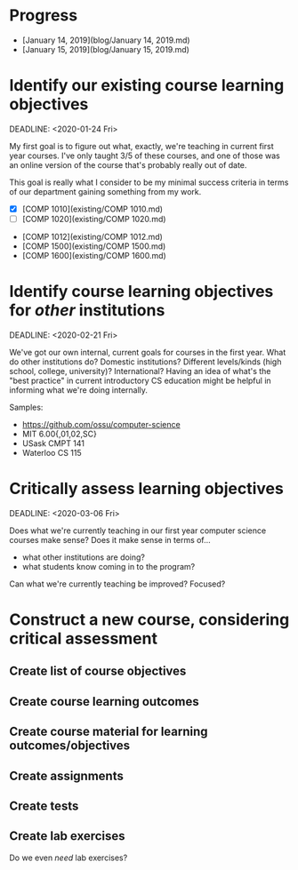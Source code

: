 Progress
========

* [January 14, 2019](blog/January 14, 2019.md)
* [January 15, 2019](blog/January 15, 2019.md)


Identify our existing course learning objectives
================================================

DEADLINE: <2020-01-24 Fri>

My first goal is to figure out what, exactly, we're teaching in current first
year courses. I've only taught 3/5 of these courses, and one of those was an
online version of the course that's probably really out of date.

This goal is really what I consider to be my minimal success criteria in
terms of our department gaining something from my work.

* [X] [COMP 1010](existing/COMP 1010.md)
* [ ] [COMP 1020](existing/COMP 1020.md)
* [COMP 1012](existing/COMP 1012.md)
* [COMP 1500](existing/COMP 1500.md)
* [COMP 1600](existing/COMP 1600.md)

Identify course learning objectives for *other* institutions
============================================================

DEADLINE: <2020-02-21 Fri>

We've got our own internal, current goals for courses in the first year. What
do other institutions do? Domestic institutions? Different levels/kinds (high
school, college, university)? International? Having an idea of what's the
"best practice" in current introductory CS education might be helpful in
informing what we're doing internally.

Samples:

* <https://github.com/ossu/computer-science>
* MIT 6.00{,01,02,SC}
* USask CMPT 141
* Waterloo CS 115


Critically assess learning objectives
=====================================

DEADLINE: <2020-03-06 Fri>

Does what we're currently teaching in our first year computer science courses
make sense? Does it make sense in terms of...

- what other institutions are doing?
- what students know coming in to the program?

Can what we're currently teaching be improved? Focused?

Construct a new course, considering critical assessment
=======================================================

Create list of course objectives
--------------------------------

Create course learning outcomes
-------------------------------

Create course material for learning outcomes/objectives
-------------------------------------------------------

Create assignments
------------------

Create tests
------------

Create lab exercises
--------------------

Do we even *need*  lab exercises?
